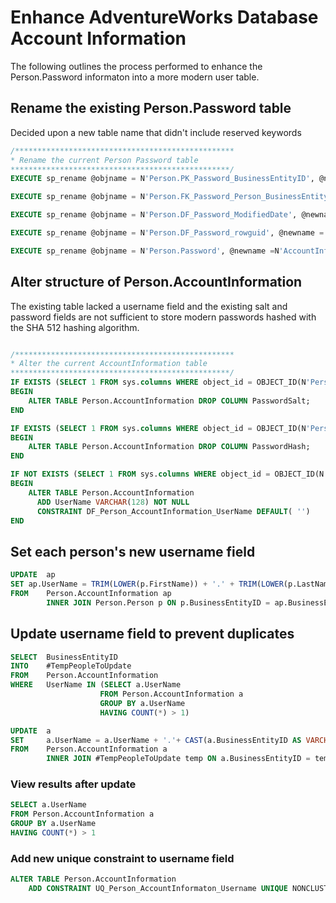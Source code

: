 
# Enhance AdventureWorks Database Account Information 

The following outlines the process performed to enhance the Person.Password informaton into a more modern user table.

## Rename the existing Person.Password table

Decided upon a new table name that didn't include reserved keywords

```sql
/*************************************************
* Rename the current Person Password table
*************************************************/
EXECUTE sp_rename @objname = N'Person.PK_Password_BusinessEntityID', @newname = N'Person.PK_AccountInformation_BusinessEntityID'

EXECUTE sp_rename @objname = N'Person.FK_Password_Person_BusinessEntityID', @newname = N'Person.FK_AccountInformation_BusinessEntityID'

EXECUTE sp_rename @objname = N'Person.DF_Password_ModifiedDate', @newname = N'Person.DF_AccountInformation_ModifiedDate'

EXECUTE sp_rename @objname = N'Person.DF_Password_rowguid', @newname = N'Person.DF_AccountInformation_rowguid'

EXECUTE sp_rename @objname = N'Person.Password', @newname =N'AccountInformation'

```

## Alter structure of Person.AccountInformation 

The existing table lacked a username field and the existing salt and password fields are not sufficient to store modern passwords hashed with the SHA 512 hashing algorithm.

```sql

/*************************************************
* Alter the current AccountInformation table
*************************************************/
IF EXISTS (SELECT 1 FROM sys.columns WHERE object_id = OBJECT_ID(N'Person.AccountInformation') AND name = 'PasswordSalt')
BEGIN
	ALTER TABLE Person.AccountInformation DROP COLUMN PasswordSalt;
END

IF EXISTS (SELECT 1 FROM sys.columns WHERE object_id = OBJECT_ID(N'Person.AccountInformation') AND name = 'PasswordHash')
BEGIN
	ALTER TABLE Person.AccountInformation DROP COLUMN PasswordHash;
END

IF NOT EXISTS (SELECT 1 FROM sys.columns WHERE object_id = OBJECT_ID(N'Person.AccountInformation') AND name = 'UserName')
BEGIN
	ALTER TABLE Person.AccountInformation 
	  ADD UserName VARCHAR(128) NOT NULL
	  CONSTRAINT DF_Person_AccountInformation_UserName DEFAULT( '')
END

```

## Set each person's new username field

```sql
UPDATE  ap
SET	ap.UserName = TRIM(LOWER(p.FirstName)) + '.' + TRIM(LOWER(p.LastName))
FROM    Person.AccountInformation ap
		INNER JOIN Person.Person p ON p.BusinessEntityID = ap.BusinessEntityID
```

## Update username field to prevent duplicates

```sql
SELECT	BusinessEntityID
INTO	#TempPeopleToUpdate
FROM	Person.AccountInformation
WHERE	UserName IN (SELECT a.UserName
					FROM Person.AccountInformation a
					GROUP BY a.UserName
					HAVING COUNT(*) > 1)

UPDATE	a
SET		a.UserName = a.UserName + '.'+ CAST(a.BusinessEntityID AS VARCHAR(10))
FROM	Person.AccountInformation a
		INNER JOIN #TempPeopleToUpdate temp ON a.BusinessEntityID = temp.BusinessEntityID

```

### View results after update 

```sql
SELECT a.UserName
FROM Person.AccountInformation a
GROUP BY a.UserName
HAVING COUNT(*) > 1
```

### Add new unique constraint to username field

```sql
ALTER TABLE Person.AccountInformation 
	ADD CONSTRAINT UQ_Person_AccountInformaton_Username UNIQUE NONCLUSTERED (UserName);

```
